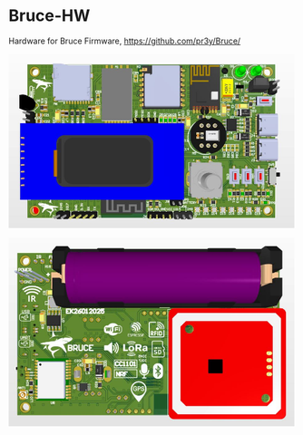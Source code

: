 # Bruce-HW
Hardware for Bruce Firmware, https://github.com/pr3y/Bruce/

![alt text](https://github.com/e135193/Bruce-HW/blob/724da422c0ff07fdeaf2ea962839762cf2c60545/top-view.JPG)

![alt text](https://github.com/e135193/Bruce-HW/blob/724da422c0ff07fdeaf2ea962839762cf2c60545/bottom-view.JPG)
